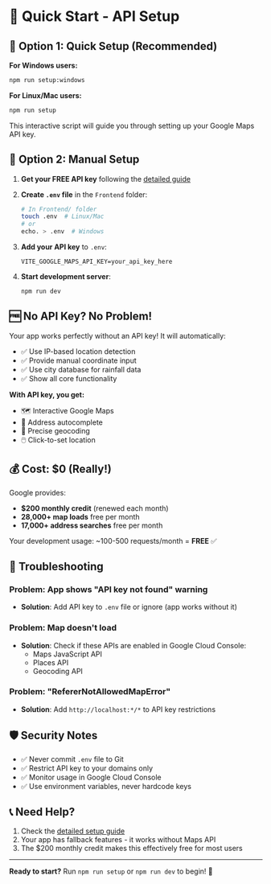 # 🚀 Quick Start - API Setup

## 🎯 **Option 1: Quick Setup (Recommended)**

**For Windows users:**
```bash
npm run setup:windows
```

**For Linux/Mac users:**
```bash
npm run setup
```

This interactive script will guide you through setting up your Google Maps API key.

## 🎯 **Option 2: Manual Setup**

1. **Get your FREE API key** following the [detailed guide](../docs/GOOGLE_MAPS_API_SETUP.md)

2. **Create `.env` file** in the `Frontend` folder:
   ```bash
   # In Frontend/ folder
   touch .env  # Linux/Mac
   # or
   echo. > .env  # Windows
   ```

3. **Add your API key** to `.env`:
   ```
   VITE_GOOGLE_MAPS_API_KEY=your_api_key_here
   ```

4. **Start development server**:
   ```bash
   npm run dev
   ```

## 🆓 **No API Key? No Problem!**

Your app works perfectly without an API key! It will automatically:
- ✅ Use IP-based location detection
- ✅ Provide manual coordinate input
- ✅ Use city database for rainfall data
- ✅ Show all core functionality

**With API key, you get:**
- 🗺️ Interactive Google Maps
- 🎯 Address autocomplete
- 📍 Precise geocoding
- 🖱️ Click-to-set location

## 💰 **Cost: $0 (Really!)**

Google provides:
- **$200 monthly credit** (renewed each month)
- **28,000+ map loads** free per month
- **17,000+ address searches** free per month

Your development usage: ~100-500 requests/month = **FREE** ✅

## 🔧 **Troubleshooting**

### **Problem**: App shows "API key not found" warning
- **Solution**: Add API key to `.env` file or ignore (app works without it)

### **Problem**: Map doesn't load
- **Solution**: Check if these APIs are enabled in Google Cloud Console:
  - Maps JavaScript API
  - Places API  
  - Geocoding API

### **Problem**: "RefererNotAllowedMapError"
- **Solution**: Add `http://localhost:*/*` to API key restrictions

## 🛡️ **Security Notes**

- ✅ Never commit `.env` file to Git
- ✅ Restrict API key to your domains only
- ✅ Monitor usage in Google Cloud Console
- ✅ Use environment variables, never hardcode keys

## 📞 **Need Help?**

1. Check the [detailed setup guide](../docs/GOOGLE_MAPS_API_SETUP.md)
2. Your app has fallback features - it works without Maps API
3. The $200 monthly credit makes this effectively free for most users

---

**Ready to start?** Run `npm run setup` or `npm run dev` to begin! 🎉